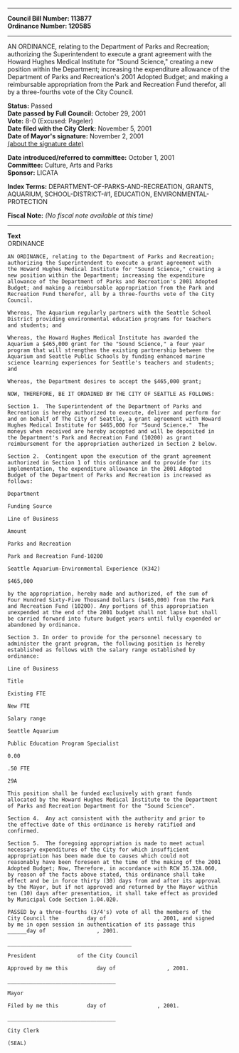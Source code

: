 * * * * *  
  
**Council Bill Number: [](#h0)[](#h2)113877**   
**Ordinance Number: 120585**  
  
* * * * *  
  
AN ORDINANCE, relating to the Department of Parks and Recreation; authorizing the Superintendent to execute a grant agreement with the Howard Hughes Medical Institute for "Sound Science," creating a new position within the Department; increasing the expenditure allowance of the Department of Parks and Recreation's 2001 Adopted Budget; and making a reimbursable appropriation from the Park and Recreation Fund therefor, all by a three-fourths vote of the City Council.  
  
**Status:** Passed   
**Date passed by Full Council:** October 29, 2001   
**Vote:** 8-0 (Excused: Pageler)   
**Date filed with the City Clerk:** November 5, 2001   
**Date of Mayor's signature:** November 2, 2001   
[(about the signature date)](/~public/approvaldate.htm)   
  
  
**Date introduced/referred to committee:** October 1, 2001   
**Committee:** Culture, Arts and Parks   
**Sponsor:** LICATA   
  
**Index Terms:** DEPARTMENT-OF-PARKS-AND-RECREATION, GRANTS, AQUARIUM, SCHOOL-DISTRICT-\#1, EDUCATION, ENVIRONMENTAL-PROTECTION  
  
**Fiscal Note:** *(No fiscal note available at this time)*  
  
* * * * *  
  
**Text**  
    ORDINANCE  
  
    AN ORDINANCE, relating to the Department of Parks and Recreation;  
    authorizing the Superintendent to execute a grant agreement with  
    the Howard Hughes Medical Institute for "Sound Science," creating a  
    new position within the Department; increasing the expenditure  
    allowance of the Department of Parks and Recreation's 2001 Adopted  
    Budget; and making a reimbursable appropriation from the Park and  
    Recreation Fund therefor, all by a three-fourths vote of the City  
    Council.  
  
    Whereas, The Aquarium regularly partners with the Seattle School  
    District providing environmental education programs for teachers  
    and students; and  
  
    Whereas, the Howard Hughes Medical Institute has awarded the  
    Aquarium a $465,000 grant for the "Sound Science," a four year  
    program that will strengthen the existing partnership between the  
    Aquarium and Seattle Public Schools by funding enhanced marine  
    science learning experiences for Seattle's teachers and students;  
    and  
  
    Whereas, the Department desires to accept the $465,000 grant;  
  
    NOW, THEREFORE, BE IT ORDAINED BY THE CITY OF SEATTLE AS FOLLOWS:  
  
    Section 1.  The Superintendent of the Department of Parks and  
    Recreation is hereby authorized to execute, deliver and perform for  
    and on behalf of The City of Seattle, a grant agreement with Howard  
    Hughes Medical Institute for $465,000 for "Sound Science."  The  
    moneys when received are hereby accepted and will be deposited in  
    the Department's Park and Recreation Fund (10200) as grant  
    reimbursement for the appropriation authorized in Section 2 below.  
  
    Section 2.  Contingent upon the execution of the grant agreement  
    authorized in Section 1 of this ordinance and to provide for its  
    implementation, the expenditure allowance in the 2001 Adopted  
    Budget of the Department of Parks and Recreation is increased as  
    follows:  
  
    Department  
  
    Funding Source  
  
    Line of Business  
  
    Amount  
  
    Parks and Recreation  
  
    Park and Recreation Fund-10200  
  
    Seattle Aquarium-Environmental Experience (K342)  
  
    $465,000  
  
    by the appropriation, hereby made and authorized, of the sum of  
    Four Hundred Sixty-Five Thousand Dollars ($465,000) from the Park  
    and Recreation Fund (10200). Any portions of this appropriation  
    unexpended at the end of the 2001 budget shall not lapse but shall  
    be carried forward into future budget years until fully expended or  
    abandoned by ordinance.  
  
    Section 3. In order to provide for the personnel necessary to  
    administer the grant program, the following position is hereby  
    established as follows with the salary range established by  
    ordinance:  
  
    Line of Business  
  
    Title  
  
    Existing FTE  
  
    New FTE  
  
    Salary range  
  
    Seattle Aquarium  
  
    Public Education Program Specialist  
  
    0.00  
  
    .50 FTE  
  
    29A  
  
    This position shall be funded exclusively with grant funds  
    allocated by the Howard Hughes Medical Institute to the Department  
    of Parks and Recreation Department for the "Sound Science".  
  
    Section 4.  Any act consistent with the authority and prior to  
    the effective date of this ordinance is hereby ratified and  
    confirmed.  
  
    Section 5.  The foregoing appropriation is made to meet actual  
    necessary expenditures of the City for which insufficient  
    appropriation has been made due to causes which could not  
    reasonably have been foreseen at the time of the making of the 2001  
    Adopted Budget; Now, Therefore, in accordance with RCW 35.32A.060,  
    by reason of the facts above stated, this ordinance shall take  
    effect and be in force thirty (30) days from and after its approval  
    by the Mayor, but if not approved and returned by the Mayor within  
    ten (10) days after presentation, it shall take effect as provided  
    by Municipal Code Section 1.04.020.  
  
    PASSED by a three-fourths (3/4's) vote of all the members of the  
    City Council the         day of                , 2001, and signed  
    by me in open session in authentication of its passage this  
    ______day of                , 2001.  
  
    _______________________________________  
  
    President             of the City Council  
  
    Approved by me this         day of                , 2001.  
  
    __________________________________  
  
    Mayor  
  
    Filed by me this         day of                , 2001.  
  
    __________________________________  
  
    City Clerk  
  
    (SEAL)  
